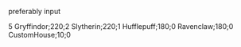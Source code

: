 preferably input

5
Gryffindor;220;2
Slytherin;220;1
Hufflepuff;180;0
Ravenclaw;180;0
CustomHouse;10;0

